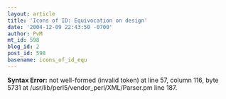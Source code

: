```yaml
---
layout: article
title: 'Icons of ID: Equivocation on design'
date: '2004-12-09 22:43:50 -0700'
author: PvM
mt_id: 598
blog_id: 2
post_id: 598
basename: icons_of_id_equ
---
```

<p><strong>Syntax Error:</strong> 
not well-formed (invalid token) at line 57, column 116, byte 5731 at /usr/lib/perl5/vendor_perl/XML/Parser.pm line 187.
</p>
